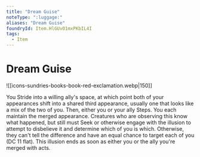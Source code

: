 ```yaml
---
title: "Dream Guise"
noteType: ":luggage:"
aliases: "Dream Guise"
foundryId: Item.HlGUvO1mxPKbIL4I
tags:
  - Item
---
```


# Dream Guise
![[icons-sundries-books-book-red-exclamation.webp|150]]

You Stride into a willing ally's space, at which point both of your appearances shift into a shared third appearance, usually one that looks like a mix of the two of you. Then, either you or your ally Steps. You each maintain the merged appearance. Creatures who are observing this know what happened, but still must Seek or otherwise engage with the illusion to attempt to disbelieve it and determine which of you is which. Otherwise, they can't tell the difference and have an equal chance to target each of you (DC 11 flat). This illusion ends as soon as either you or the ally you're merged with acts.
